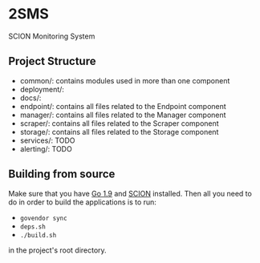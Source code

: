 # 2SMS
SCION Monitoring System

## Project Structure
- common/:       contains modules used in more than one component
- deployment/:   
- docs/:         
- endpoint/:     contains all files related to the Endpoint component
- manager/:      contains all files related to the Manager component
- scraper/:      contains all files related to the Scraper component
- storage/:      contains all files related to the Storage component
- services/:     TODO
- alerting/:     TODO

## Building from source
Make sure that you have [Go 1.9](https://golang.org/dl/) and [SCION](https://netsec-ethz.github.io/scion-tutorials/) installed. 
Then all you need to do in order to build the applications is to run:
- `govendor sync`
- `deps.sh`
- `./build.sh`

in the project's root directory.